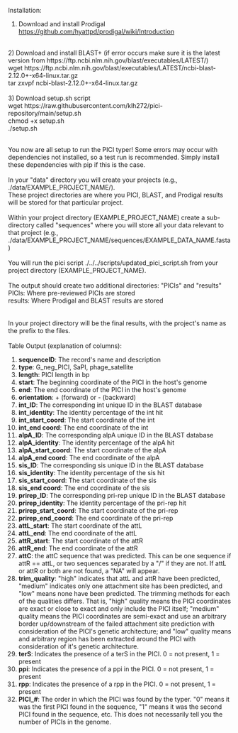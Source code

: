 Installation:

1) Download and install Prodigal <br>
https://github.com/hyattpd/prodigal/wiki/Introduction <br>
<br>
2) Download and install BLAST+ (if error occurs make sure it is the latest version from https://ftp.ncbi.nlm.nih.gov/blast/executables/LATEST/)<br>
wget https://ftp.ncbi.nlm.nih.gov/blast/executables/LATEST/ncbi-blast-2.12.0+-x64-linux.tar.gz <br>
tar zxvpf ncbi-blast-2.12.0+-x64-linux.tar.gz <br>
<br>
3) Download setup.sh script <br>
wget https://raw.githubusercontent.com/klh272/pici-repository/main/setup.sh <br>
chmod +x setup.sh <br>
./setup.sh<br>
<br>




You now are all setup to run the PICI typer! Some errors may occur with dependencies not installed, so a test run is recommended. Simply install these dependencies with pip if this is the case.<br>
<br>
In your "data" directory you will create your projects (e.g., ./data/EXAMPLE_PROJECT_NAME/). <br>
These project directories are where you PICI, BLAST, and Prodigal results will be stored for that particular project. <br>
<br>
Within your project directory (EXAMPLE_PROJECT_NAME) create a sub-directory called "sequences" where you will store all your data relevant to that project (e.g., ./data/EXAMPLE_PROJECT_NAME/sequences/EXAMPLE_DATA_NAME.fasta) <br>
<br>
You will run the pici script ./../../scripts/updated_pici_script.sh from your project directory (EXAMPLE_PROJECT_NAME). <br>
<br>
The output should create two additional directories: "PICIs" and "results" <br>
PICIs: Where pre-reviewed PICIs are stored <br>
results: Where Prodigal and BLAST results are stored <br>
<br>
<br>
In your project directory will be the final results, with the project's name as the prefix to the files.
<br>
<br>
Table Output (explanation of columns):<br>
1. <b>sequenceID</b>: The record's name and description<br>
2. <b>type</b>: G_neg_PICI, SaPI, phage_satellite<br>
3. <b>length</b>: PICI length in bp<br>
4. <b>start</b>: The beginning coordinate of the PICI in the host's genome<br>
5. <b>end</b>:  The end coordinate of the PICI in the host's genome<br>
6. <b>orientation</b>: + (forward) or - (backward)<br>
7. <b>int_ID</b>: The corresponding int unique ID in the BLAST database<br>
8. <b>int_identity</b>: The identity percentage of the int hit<br>
9. <b>int_start_coord</b>: The start coordinate of the int<br>
10. <b>int_end coord</b>: The end coordinate of the int<br>
11. <b>alpA_ID</b>: The corresponding alpA unique ID in the BLAST database<br>
12. <b>alpA_identity</b>: The identity percentage of the alpA hit<br>
13. <b>alpA_start_coord</b>: The start coordinate of the alpA<br>
14. <b>alpA_end coord</b>: The end coordinate of the alpA<br>
15. <b>sis_ID</b>: The corresponding sis unique ID in the BLAST database<br>
16. <b>sis_identity</b>: The identity percentage of the sis hit<br>
17. <b>sis_start_coord</b>: The start coordinate of the sis<br>
18. <b>sis_end coord</b>: The end coordinate of the sis<br>
19. <b>prirep_ID</b>: The corresponding pri-rep unique ID in the BLAST database<br>
20. <b>prirep_identity</b>: The identity percentage of the pri-rep hit<br>
21. <b>prirep_start_coord</b>: The start coordinate of the pri-rep<br>
22. <b>prirep_end_coord</b>: The end coordinate of the pri-rep<br>
23. <b>attL_start</b>: The start coordinate of the attL<br>
24. <b>attL_end</b>: The end coordinate of the attL<br>
25. <b>attR_start</b>: The start coordinate of the attR<br>
26. <b>attR_end</b>: The end coordinate of the attR<br>
27. <b>attC</b>: the attC sequence that was predicted. This can be one sequence if attR == attL, or two sequences separated by a "/" if they are not. If attL or attR or both are not found, a "NA" will appear.<br>
28. <b>trim_quality</b>: "high" indicates that attL and attR have been predicted, "medium" indicates only one attachment site has been predicted, and "low" means none have been predicted. The trimming methods for each of the qualities differs. That is, "high" quality means the PICI coordinates are exact or close to exact and only include the PICI itself; "medium" quality means the PICI coordinates are semi-exact and use an arbitrary border up/downstream of the failed attachment site prediction with consideration of the PICI's genetic architecture; and "low" quality means and arbitrary region has been extracted around the PICI with consideration of it's genetic architecture.<br>
29. <b>terS</b>: Indicates the presence of a terS in the PICI. 0 = not present, 1 = present<br>
30. <b>ppi</b>: Indicates the presence of a ppi in the PICI. 0 = not present, 1 = present<br>
31. <b>rpp</b>: Indicates the presence of a rpp in the PICI. 0 = not present, 1 = present<br>
32. <b>PICI_#</b>: The order in which the PICI was found by the typer. "0" means it was the first PICI found in the sequence, "1" means it was the second PICI found in the sequence, etc. This does not necessarily tell you the number of PICIs in the genome.<br>
